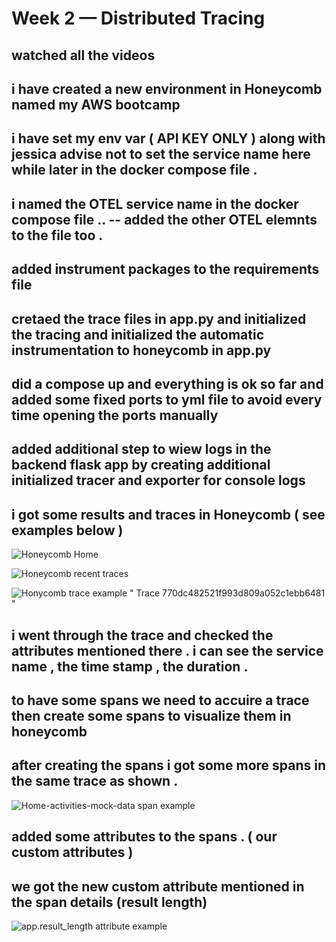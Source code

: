 # Week 2 — Distributed Tracing

## watched all the videos 

## i have created a new environment in Honeycomb named my AWS bootcamp

## i have set my env var ( API KEY ONLY ) along with jessica advise not to set the service name here while later in the docker compose file .

## i named the OTEL service name in the docker compose file  .. -- added the other OTEL elemnts to the file too . 

## added instrument packages to the requirements file 

## cretaed the trace files in app.py and initialized the tracing and initialized the automatic instrumentation to honeycomb in app.py 

## did a compose up and everything is ok so far and added some fixed ports to yml file to avoid every time opening the ports manually 

## added additional step to wiew logs in the backend flask app by creating additional initialized tracer and exporter for console logs 

## i got some results and traces in Honeycomb ( see examples below )

![Honeycomb Home ]()

![Honeycomb recent traces ]()

![Honycomb trace example " Trace 770dc482521f993d809a052c1ebb6481 "]()

## i went through the trace and checked the attributes mentioned there . i can see the service name , the time stamp , the duration .

## to have some spans we need to accuire a trace then create some spans to visualize them in honeycomb 

## after creating the spans i got some more spans in the same trace as shown .

![Home-activities-mock-data span example ]()

## added some attributes to the spans . ( our custom attributes ) 

## we got the new custom attribute mentioned in the span details (result length)

![app.result_length attribute example ]()

## 



